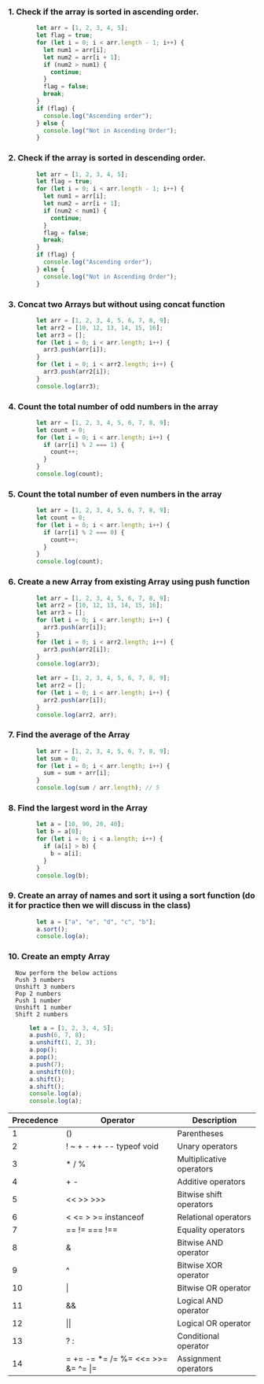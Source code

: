  ### 1. Check if the array is sorted in ascending order.
```javascript
        let arr = [1, 2, 3, 4, 5];
        let flag = true;
        for (let i = 0; i < arr.length - 1; i++) {
          let num1 = arr[i];
          let num2 = arr[i + 1];
          if (num2 > num1) {
            continue;
          }
          flag = false;
          break;
        }
        if (flag) {
          console.log("Ascending order");
        } else {
          console.log("Not in Ascending Order");
        }
```
   ### 2. Check if the array is sorted in descending order.
```javascript
        let arr = [1, 2, 3, 4, 5];
        let flag = true;
        for (let i = 0; i < arr.length - 1; i++) {
          let num1 = arr[i];
          let num2 = arr[i + 1];
          if (num2 < num1) {
            continue;
          }
          flag = false;
          break;
        }
        if (flag) {
          console.log("Ascending order");
        } else {
          console.log("Not in Ascending Order");
        }
```
 ###   3. Concat two Arrays but without using concat function
```javascript
        let arr = [1, 2, 3, 4, 5, 6, 7, 8, 9];
        let arr2 = [10, 12, 13, 14, 15, 16];
        let arr3 = [];
        for (let i = 0; i < arr.length; i++) {
          arr3.push(arr[i]);
        }
        for (let i = 0; i < arr2.length; i++) {
          arr3.push(arr2[i]);
        }
        console.log(arr3);
```
 ###   4. Count the total number of odd numbers in the array
```javascript
        let arr = [1, 2, 3, 4, 5, 6, 7, 8, 9];
        let count = 0;
        for (let i = 0; i < arr.length; i++) {
          if (arr[i] % 2 === 1) {
            count++;
          }
        }
        console.log(count);
```
  ###   5. Count the total number of even numbers in the array
```javascript
        let arr = [1, 2, 3, 4, 5, 6, 7, 8, 9];
        let count = 0;
        for (let i = 0; i < arr.length; i++) {
          if (arr[i] % 2 === 0) {
            count++;
          }
        }
        console.log(count);
```
  ### 6. Create a new Array from existing Array using push function
```javascript
        let arr = [1, 2, 3, 4, 5, 6, 7, 8, 9];
        let arr2 = [10, 12, 13, 14, 15, 16];
        let arr3 = [];
        for (let i = 0; i < arr.length; i++) {
          arr3.push(arr[i]);
        }
        for (let i = 0; i < arr2.length; i++) {
          arr3.push(arr2[i]);
        }
        console.log(arr3);

        let arr = [1, 2, 3, 4, 5, 6, 7, 8, 9];
        let arr2 = [];
        for (let i = 0; i < arr.length; i++) {
          arr2.push(arr[i]);
        }
        console.log(arr2, arr);
```
   ###   7. Find the average of the Array
```javascript
        let arr = [1, 2, 3, 4, 5, 6, 7, 8, 9];
        let sum = 0;
        for (let i = 0; i < arr.length; i++) {
          sum = sum + arr[i];
        }
        console.log(sum / arr.length); // 5
```
  ###    8. Find the largest word in the Array
```javascript
        let a = [10, 90, 20, 40];
        let b = a[0];
        for (let i = 0; i < a.length; i++) {
          if (a[i] > b) {
            b = a[i];
          }
        }
        console.log(b);
```
   ###    9. Create an array of names and sort it using a sort function (do it for practice then we will discuss in the class)
```javascript
        let a = ["a", "e", "d", "c", "b"];
        a.sort();
        console.log(a);
```
  ### 10. Create an empty Array
      Now perform the below actions
      Push 3 numbers
      Unshift 3 numbers
      Pop 2 numbers
      Push 1 number
      Unshift 1 number
      Shift 2 numbers
```javascript
      let a = [1, 2, 3, 4, 5];
      a.push(6, 7, 8);
      a.unshift(1, 2, 3);
      a.pop();
      a.pop();
      a.push(7);
      a.unshift(0);
      a.shift();
      a.shift();
      console.log(a);  
      console.log(a);
```



| Precedence | Operator                                | Description              |
| ---------- | --------------------------------------- | ------------------------ |
| 1          | ()                                      | Parentheses              |
| 2          | ! ~ + - ++ -- typeof void               | Unary operators          |
| 3          | \* / %                                  | Multiplicative operators |
| 4          | + -                                     | Additive operators       |
| 5          | << >> >>>                               | Bitwise shift operators  |
| 6          | < <= > >= instanceof                    | Relational operators     |
| 7          | == != === !==                           | Equality operators       |
| 8          | &                                       | Bitwise AND operator     |
| 9          | ^                                       | Bitwise XOR operator     |
| 10         | &#124;                                  | Bitwise OR operator      |
| 11         | &&                                      | Logical AND operator     |
| 12         | &#124;&#124;                            | Logical OR operator      |
| 13         | ? :                                     | Conditional operator     |
| 14         | = += -= \*= /= %= <<= >>= &= ^= &#124;= | Assignment operators     |
